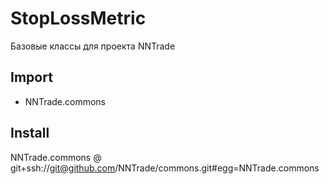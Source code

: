# StopLossMetric
Базовые классы для проекта NNTrade

## Import
- NNTrade.commons

## Install
NNTrade.commons @ git+ssh://git@github.com/NNTrade/commons.git#egg=NNTrade.commons
